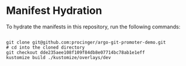 
# Manifest Hydration

To hydrate the manifests in this repository, run the following commands:

```shell

git clone git@github.com:procinger/argo-git-promoter-demo.git
# cd into the cloned directory
git checkout dde235aee108f109f84db8e07714bc78ab1e1eff
kustomize build ./kustomize/overlays/dev
```